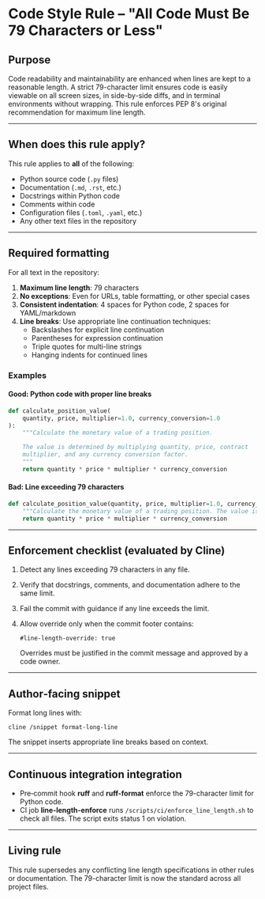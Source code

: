 # Code Style Rule – "All Code Must Be 79 Characters or Less"

## Purpose
Code readability and maintainability are enhanced when lines are kept to a reasonable length.
A strict 79-character limit ensures code is easily viewable on all screen sizes, in side-by-side
diffs, and in terminal environments without wrapping. This rule enforces PEP 8's original
recommendation for maximum line length.

---

## When does this rule apply?
This rule applies to **all** of the following:

- Python source code (`.py` files)
- Documentation (`.md`, `.rst`, etc.)
- Docstrings within Python code
- Comments within code
- Configuration files (`.toml`, `.yaml`, etc.)
- Any other text files in the repository

---

## Required formatting
For all text in the repository:

1. **Maximum line length**: 79 characters
2. **No exceptions**: Even for URLs, table formatting, or other special cases
3. **Consistent indentation**: 4 spaces for Python code, 2 spaces for YAML/markdown
4. **Line breaks**: Use appropriate line continuation techniques:
   - Backslashes for explicit line continuation
   - Parentheses for expression continuation
   - Triple quotes for multi-line strings
   - Hanging indents for continued lines

### Examples

#### Good: Python code with proper line breaks

```python
def calculate_position_value(
    quantity, price, multiplier=1.0, currency_conversion=1.0
):
    """Calculate the monetary value of a trading position.

    The value is determined by multiplying quantity, price, contract
    multiplier, and any currency conversion factor.
    """
    return quantity * price * multiplier * currency_conversion
```

#### Bad: Line exceeding 79 characters

```python
def calculate_position_value(quantity, price, multiplier=1.0, currency_conversion=1.0):
    """Calculate the monetary value of a trading position. The value is determined by multiplying quantity, price, contract multiplier, and any currency conversion factor."""
    return quantity * price * multiplier * currency_conversion
```

---

## Enforcement checklist (evaluated by Cline)
1. Detect any lines exceeding 79 characters in any file.
2. Verify that docstrings, comments, and documentation adhere to the same limit.
3. Fail the commit with guidance if any line exceeds the limit.
4. Allow override only when the commit footer contains:

       #line-length-override: true

   Overrides must be justified in the commit message and approved by a code owner.

---

## Author‑facing snippet
Format long lines with:

    cline /snippet format-long-line

The snippet inserts appropriate line breaks based on context.

---

## Continuous integration integration
- Pre‑commit hook **ruff** and **ruff-format** enforce the 79-character limit for Python code.
- CI job **line-length-enforce** runs `/scripts/ci/enforce_line_length.sh` to check all files.
  The script exits status 1 on violation.

---

## Living rule
This rule supersedes any conflicting line length specifications in other rules or documentation.
The 79-character limit is now the standard across all project files.
